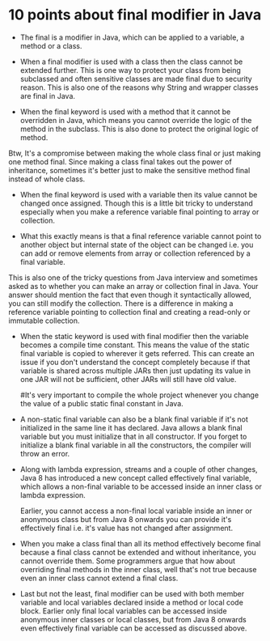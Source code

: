 # 10 points about final modifier in Java


- The final is a modifier in Java, which can be applied to a variable, a method or a class.

- When a final modifier is used with a class then the class cannot be extended further. 
 This is one way to protect your class from being subclassed and often sensitive classes are made final due to security reason. 
 This is also one of the reasons why String and wrapper classes are final in Java.

- When the final keyword is used with a method that it cannot be overridden in Java,
  which means you cannot override the logic of the method in the subclass. 
  This is also done to protect the original logic of method.

Btw, It's a compromise between making the whole class final or just making one method final. Since making a class final takes out 
the power of inheritance, sometimes it's better just to make the sensitive method final instead of whole class.

- When the final keyword is used with a variable then its value cannot be changed once assigned. 
 Though this is a little bit tricky to understand especially when you make a reference variable final pointing to array or collection.
 
 
- What this exactly means is that a final reference variable cannot point to another object but internal state of the object can 
 be changed i.e. you can add or remove elements from array or collection referenced by a final variable.

 This is also one of the tricky questions from Java interview and sometimes asked as to whether you can make an array or collection final 
 in Java. Your answer should mention the fact that even though it syntactically allowed, you can still modify the collection. 
 There is a difference in making a reference variable pointing to collection final and creating a read-only or immutable collection. 
 
- When the static keyword is used with final modifier then the variable becomes a compile time constant.
  This means the value of the static final variable is copied to wherever it gets referred. 
  This can create an issue if you don't understand the concept completely because if that variable is shared across multiple JARs
  then just updating its value in one JAR will not be sufficient, other JARs will still have old value.

  #It's very important to compile the whole project whenever you change the value of a public static final constant in Java. 
  
- A non-static final variable can also be a blank final variable if it's not initialized in the same line it has declared. 
  Java allows a blank final variable but you must initialize that in all constructor. 
  If you forget to initialize a blank final variable in all the constructors, the compiler will throw an error.
  
- Along with lambda expression, streams and a couple of other changes, Java 8 has introduced a new concept called effectively final variable,
  which allows a non-final variable to be accessed inside an inner class or lambda expression.

  Earlier, you cannot access a non-final local variable inside an inner or anonymous class but from Java 8 onwards you can provide 
  it's effectively final i.e. it's value has not changed after assignment.


- When you make a class final than all its method effectively become final because a final class cannot be extended 
  and without inheritance, you cannot override them. Some programmers argue that how about overriding final methods in the inner class,
  well that's not true because even an inner class cannot extend a final class.

- Last but not the least, final modifier can be used with both member variable and local variables declared inside a method or local 
  code block. Earlier only final local variables can be accessed inside anonymous inner classes or local classes, 
  but from Java 8 onwards even effectively final variable can be accessed as discussed above.







